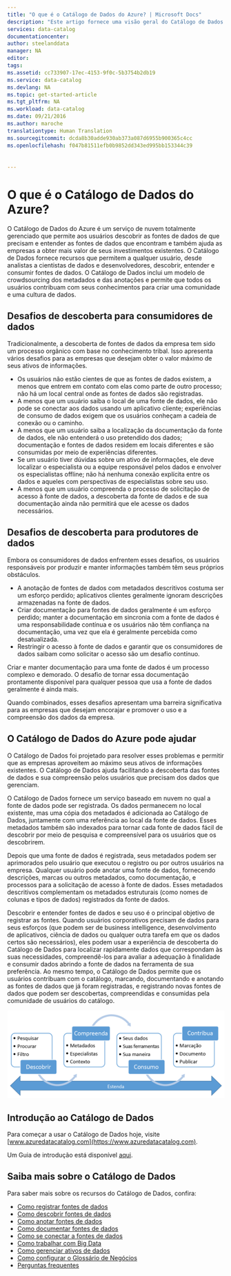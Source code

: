 ```yaml
---
title: "O que é o Catálogo de Dados do Azure? | Microsoft Docs"
description: "Este artigo fornece uma visão geral do Catálogo de Dados do Microsoft Azure, incluindo seus recursos e problemas que ele deve endereçar. O Catálogo de Dados fornece recursos que permitem que qualquer usuário, desde analistas a cientistas de dados e desenvolvedores, registrar, descobrir, entender e consumir fontes de dados."
services: data-catalog
documentationcenter: 
author: steelanddata
manager: NA
editor: 
tags: 
ms.assetid: cc733907-17ec-4153-9f0c-5b3754b2db19
ms.service: data-catalog
ms.devlang: NA
ms.topic: get-started-article
ms.tgt_pltfrm: NA
ms.workload: data-catalog
ms.date: 09/21/2016
ms.author: maroche
translationtype: Human Translation
ms.sourcegitcommit: dcda8b30adde930ab373a087d6955b900365c4cc
ms.openlocfilehash: f047b81511efb0b9852dd343ed995bb153344c39


---
```

# <a name="what-is-azure-data-catalog"></a>O que é o Catálogo de Dados do Azure?
O Catálogo de Dados do Azure é um serviço de nuvem totalmente gerenciado que permite aos usuários descobrir as fontes de dados de que precisam e entender as fontes de dados que encontram e também ajuda as empresas a obter mais valor de seus investimentos existentes. O Catálogo de Dados fornece recursos que permitem a qualquer usuário, desde analistas a cientistas de dados e desenvolvedores, descobrir, entender e consumir fontes de dados. O Catálogo de Dados inclui um modelo de crowdsourcing dos metadados e das anotações e permite que todos os usuários contribuam com seus conhecimentos para criar uma comunidade e uma cultura de dados.

## <a name="discovery-challenges-for-data-consumers"></a>Desafios de descoberta para consumidores de dados
Tradicionalmente, a descoberta de fontes de dados da empresa tem sido um processo orgânico com base no conhecimento tribal. Isso apresenta vários desafios para as empresas que desejam obter o valor máximo de seus ativos de informações.

* Os usuários não estão cientes de que as fontes de dados existem, a menos que entrem em contato com elas como parte de outro processo; não há um local central onde as fontes de dados são registradas.
* A menos que um usuário saiba o local de uma fonte de dados, ele não pode se conectar aos dados usando um aplicativo cliente; experiências de consumo de dados exigem que os usuários conheçam a cadeia de conexão ou o caminho.
* A menos que um usuário saiba a localização da documentação da fonte de dados, ele não entenderá o uso pretendido dos dados; documentação e fontes de dados residem em locais diferentes e são consumidas por meio de experiências diferentes.
* Se um usuário tiver dúvidas sobre um ativo de informações, ele deve localizar o especialista ou a equipe responsável pelos dados e envolver os especialistas offline; não há nenhuma conexão explícita entre os dados e aqueles com perspectivas de especialistas sobre seu uso.
* A menos que um usuário compreenda o processo de solicitação de acesso à fonte de dados, a descoberta da fonte de dados e de sua documentação ainda não permitirá que ele acesse os dados necessários.

## <a name="discovery-challenges-for-data-producers"></a>Desafios de descoberta para produtores de dados
Embora os consumidores de dados enfrentem esses desafios, os usuários responsáveis por produzir e manter informações também têm seus próprios obstáculos.

* A anotação de fontes de dados com metadados descritivos costuma ser um esforço perdido; aplicativos clientes geralmente ignoram descrições armazenadas na fonte de dados.
* Criar documentação para fontes de dados geralmente é um esforço perdido; manter a documentação em sincronia com a fonte de dados é uma responsabilidade contínua e os usuários não têm confiança na documentação, uma vez que ela é geralmente percebida como desatualizada.
* Restringir o acesso à fonte de dados e garantir que os consumidores de dados saibam como solicitar o acesso são um desafio contínuo.

Criar e manter documentação para uma fonte de dados é um processo complexo e demorado. O desafio de tornar essa documentação prontamente disponível para qualquer pessoa que usa a fonte de dados geralmente é ainda mais.

Quando combinados, esses desafios apresentam uma barreira significativa para as empresas que desejam encorajar e promover o uso e a compreensão dos dados da empresa.

## <a name="azure-data-catalog-can-help"></a>O Catálogo de Dados do Azure pode ajudar
O Catálogo de Dados foi projetado para resolver esses problemas e permitir que as empresas aproveitem ao máximo seus ativos de informações existentes. O Catálogo de Dados ajuda facilitando a descoberta das fontes de dados e sua compreensão pelos usuários que precisam dos dados que gerenciam.

O Catálogo de Dados fornece um serviço baseado em nuvem no qual a fonte de dados pode ser registrada. Os dados permanecem no local existente, mas uma cópia dos metadados é adicionada ao Catálogo de Dados, juntamente com uma referência ao local da fonte de dados. Esses metadados também são indexados para tornar cada fonte de dados fácil de descobrir por meio de pesquisa e compreensível para os usuários que os descobrirem.

Depois que uma fonte de dados é registrada, seus metadados podem ser aprimorados pelo usuário que executou o registro ou por outros usuários na empresa. Qualquer usuário pode anotar uma fonte de dados, fornecendo descrições, marcas ou outros metadados, como documentação, e processos para a solicitação de acesso à fonte de dados. Esses metadados descritivos complementam os metadados estruturais (como nomes de colunas e tipos de dados) registrados da fonte de dados.

Descobrir e entender fontes de dados e seu uso é o principal objetivo de registrar as fontes. Quando usuários corporativos precisam de dados para seus esforços (que podem ser de business intelligence, desenvolvimento de aplicativos, ciência de dados ou qualquer outra tarefa em que os dados certos são necessários), eles podem usar a experiência de descoberta do Catálogo de Dados para localizar rapidamente dados que correspondam às suas necessidades, compreendê-los para avaliar a adequação à finalidade e consumir dados abrindo a fonte de dados na ferramenta de sua preferência. Ao mesmo tempo, o Catálogo de Dados permite que os usuários contribuam com o catálogo, marcando, documentando e anotando as fontes de dados que já foram registradas, e registrando novas fontes de dados que podem ser descobertas, compreendidas e consumidas pela comunidade de usuários do catálogo.

![Recursos do Catálogo de Dados](./media/data-catalog-what-is-data-catalog/data-catalog-capabilities.png)

## <a name="get-started-with-data-catalog"></a>Introdução ao Catálogo de Dados
Para começar a usar o Catálogo de Dados hoje, visite [www.azuredatacatalog.com](https://www.azuredatacatalog.com).

Um Guia de introdução está disponível [aqui](data-catalog-get-started.md).

## <a name="learn-more-about-data-catalog"></a>Saiba mais sobre o Catálogo de Dados
Para saber mais sobre os recursos do Catálogo de Dados, confira:

* [Como registrar fontes de dados](data-catalog-how-to-register.md)
* [Como descobrir fontes de dados](data-catalog-how-to-discover.md)
* [Como anotar fontes de dados](data-catalog-how-to-annotate.md)
* [Como documentar fontes de dados](data-catalog-how-to-documentation.md)
* [Como se conectar a fontes de dados](data-catalog-how-to-connect.md)
* [Como trabalhar com Big Data](data-catalog-how-to-big-data.md)
* [Como gerenciar ativos de dados](data-catalog-how-to-manage.md)
* [Como configurar o Glossário de Negócios](data-catalog-how-to-business-glossary.md)
* [Perguntas frequentes](data-catalog-frequently-asked-questions.md)




<!--HONumber=Dec16_HO2-->


